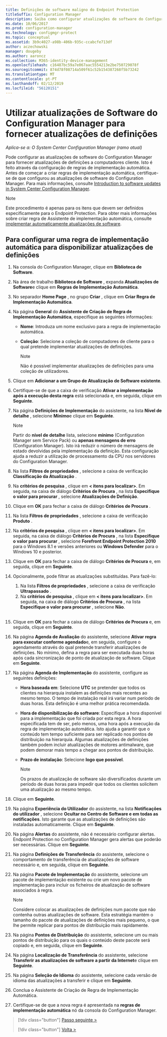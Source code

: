 ```yaml
---
title: Definições de software maligno do Endpoint Protection
titleSuffix: Configuration Manager
description: Saiba como configurar atualizações de software do Configuration Manager para fornecer atualizações de definições a computadores cliente.
ms.date: 10/06/2017
ms.prod: configuration-manager
ms.technology: configmgr-protect
ms.topic: conceptual
ms.assetid: 3b9c4027-a98b-406b-935c-ccabcfe713df
author: aczechowski
manager: dougeby
ms.author: aaroncz
ms.collection: M365-identity-device-management
ms.openlocfilehash: c16487bc59a7e067aac5554213e2be750729078f
ms.sourcegitcommit: 874d78f08714a509f61c52b154387268f5b73242
ms.translationtype: MT
ms.contentlocale: pt-PT
ms.lasthandoff: 02/12/2019
ms.locfileid: "56120151"
---
```

#  <a name="using-configuration-manager-software-updates-to-deliver-definition-updates"></a>Utilizar atualizações de Software do Configuration Manager para fornecer atualizações de definições

*Aplica-se a: O System Center Configuration Manager (ramo atual)*


 Pode configurar as atualizações de software do Configuration Manager para fornecer atualizações de definições a computadores cliente. Isto é feito através da configuração de regras de implementação automática. Antes de começar a criar regras de implementação automática, certifique-se de que configurou as atualizações de software do Configuration Manager. Para mais informações, consulte [Introduction to software updates in System Center Configuration Manager](/sccm/sum/understand/software-updates-introduction).

> [!NOTE]
>  Este procedimento é apenas para os itens que devem ser definidos especificamente para o Endpoint Protection. Para obter mais informações sobre criar regra de Assistente de implementação automática, consulte [implementar automaticamente atualizações de software](/sccm/sum/deploy-use/automatically-deploy-software-updates).

## <a name="to-configure-an-automatic-deployment-rule-to-deliver-definition-updates"></a>Para configurar uma regra de implementação automática para disponibilizar atualizações de definições

1. Na consola do Configuration Manager, clique em **Biblioteca de Software**.

2. Na área de trabalho **Biblioteca de Software** , expanda **Atualizações de Software**e clique em **Regras de Implementação Automática**.

3. No separador **Home Page** , no grupo **Criar** , clique em **Criar Regra de Implementação Automática**.

4. Na página **General** do **Assistente de Criação de Regra de Implementação Automática**, especifique as seguintes informações:

   -   **Nome**: Introduza um nome exclusivo para a regra de implementação automática.

   -   **Coleção**: Selecione a coleção de computadores de cliente para o qual pretende implementar atualizações de definições.

       > [!NOTE]
       >  Não é possível implementar atualizações de definições para uma coleção de utilizadores.

5. Clique em **Adicionar a um Grupo de Atualização de Software existente**.

6. Certifique-se de que a caixa de verificação  **Ativar a implementação após a execução desta regra** está selecionada e, em seguida, clique em **Seguinte**.

7. Na página **Definições de Implementação** do assistente, na lista **Nível de detalhe** , selecione **Mínimo**e clique em **Seguinte**.

   > [!NOTE]
   >  Partir do **nível de detalhe** lista, selecione **mínimo** (Configuration Manager sem Service Pack) ou **apenas mensagens de erro** (Configuration Manager). Isto irá reduzir o número de mensagens de estado devolvidas pela implementação da definição. Esta configuração ajuda a reduzir a utilização de processamento da CPU nos servidores do Configuration Manager.

8. Na lista **Filtros de propriedades** , selecione a caixa de verificação **Classificação da Atualização** .

9. Na **critérios de pesquisa** , clique em **< itens para localizar\>**. Em seguida, na caixa de diálogo **Critérios de Procura** , na lista **Especifique o valor para procurar** , selecione **Atualizações de Definição**.

10. Clique em **OK** para fechar a caixa de diálogo **Critérios de Procura** .

11. Na lista **Filtros de propriedades** , selecione a caixa de verificação **Produto** .

12. Na **critérios de pesquisa** , clique em **< itens para localizar\>**. Em seguida, na caixa de diálogo **Critérios de Procura** , na lista **Especifique o valor para procurar** , selecione **Forefront Endpoint Protection 2010** para o Windows 8.1 e versões anteriores ou **Windows Defender** para o Windows 10 e posterior.

13. Clique em **OK** para fechar a caixa de diálogo **Critérios de Procura** e, em seguida, clique em **Seguinte**.

14. Opcionalmente, pode filtrar as atualizações substituídas.   Para fazê-lo:
    1.  Na lista **Filtros de propriedades** , selecione a caixa de verificação **Ultrapassado** .
    2.  Na **critérios de pesquisa** , clique em **< itens para localizar\>**. Em seguida, na caixa de diálogo **Critérios de Procura** , na lista **Especifique o valor para procurar** , selecione **Não**.  <br><br>

15. Clique em **OK** para fechar a caixa de diálogo **Critérios de Procura** e, em seguida, clique em **Seguinte**.

16. Na página **Agenda de Avaliação** do assistente, selecione **Ativar regra para executar conforme agendado**e, em seguida, configure o agendamento através do qual pretende transferir atualizações de definições. No mínimo, defina a regra para ser executada duas horas após cada sincronização de ponto de atualização de software. Clique em **Seguinte**.

17. Na página **Agenda de Implementação** do assistente, configure as seguintes definições:

    -   **Hora baseada em**: Selecione **UTC** se pretender que todos os clientes na hierarquia instalem as definições mais recentes ao mesmo tempo. O tempo de instalação real irá variar num período de duas horas. Esta definição é uma melhor prática recomendada.

    -   **Hora de disponibilização do software**: Especifique a hora disponível para a implementação que foi criada por esta regra. A hora especificada tem de ser, pelo menos, uma hora após a execução da regra de implementação automática. Isto ajuda a garantir que o conteúdo tem tempo suficiente para ser replicado nos pontos de distribuição na hierarquia. Algumas atualizações de definições também podem incluir atualizações de motores antimalware, que podem demorar mais tempo a chegar aos pontos de distribuição.

    -   **Prazo de instalação**: Selecione **logo que possível**.

        > [!NOTE]
        >  Os prazos de atualização de software são diversificados durante um período de duas horas para impedir que todos os clientes solicitem uma atualização ao mesmo tempo.

18. Clique em **Seguinte**.

19. Na página **Experiência do Utilizador** do assistente, na lista **Notificações do utilizador** , selecione **Ocultar no Centro de Software e em todas as notificações**.   Isto garante que as atualizações de definições são instaladas automaticamente. Clique em **Seguinte**.

20. Na página **Alertas** do assistente, não é necessário configurar alertas. Endpoint Protection no Configuration Manager gera alertas que poderão ser necessárias. Clique em **Seguinte**.

21. Na página **Definições de Transferência** do assistente, selecione o comportamento de transferência de atualizações de software necessário e, em seguida, clique em **Seguinte**.

22. Na página **Pacote de Implementação** do assistente, selecione um pacote de implementação existente ou crie um novo pacote de implementação para incluir os ficheiros de atualização de software associados à regra.

    > [!NOTE]
    >  Considere colocar as atualizações de definições num pacote que não contenha outras atualizações de software. Esta estratégia mantém o tamanho do pacote de atualizações de definições mais pequeno, o que lhe permite replicar para pontos de distribuição mais rapidamente.

23. Na página **Pontos de Distribuição** do assistente, selecione um ou mais pontos de distribuição para os quais o conteúdo deste pacote será copiado e, em seguida, clique em **Seguinte**.

24. Na página **Localização de Transferência** do assistente, selecione **Transferir as atualizações de software a partir da Internet**e clique em **Seguinte**.

25. Na página **Seleção de Idioma** do assistente, selecione cada versão de idioma das atualizações a transferir e clique em **Seguinte**.

26. Conclua o Assistente de Criação de Regra de Implementação Automática.

27. Certifique-se de que a nova regra é apresentada na **regras de implementação automática** nó da consola do Configuration Manager.


> [!div class="button"]
> [Passo seguinte >](endpoint-antimalware-policies.md)
> 
> [!div class="button"]
> [Volta >](endpoint-configure-alerts.md)
